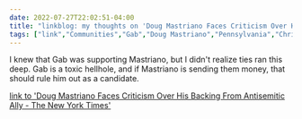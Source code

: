 ---date: 2022-07-27T22:02:51-04:00title: "linkblog: my thoughts on 'Doug Mastriano Faces Criticism Over His Backing From Antisemitic Ally - The New York Times'"tags: ["link","Communities","Gab","Doug Mastriano","Pennsylvania","Christian nationalism"]---I knew that Gab was supporting Mastriano, but I didn't realize ties ran this deep. Gab is a toxic hellhole, and if Mastriano is sending them money, that should rule him out as a candidate. [link to 'Doug Mastriano Faces Criticism Over His Backing From Antisemitic Ally - The New York Times'](https://www.nytimes.com/2022/07/27/us/politics/doug-mastriano-gab.html)